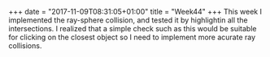 +++
date = "2017-11-09T08:31:05+01:00"
title = "Week44"
+++
This week I implemented the ray-sphere collision, and tested it by highlightin
all the intersections. I realized that a simple check such as this would be suitable
for clicking on the closest object so I need to implement more acurate ray collisions.

